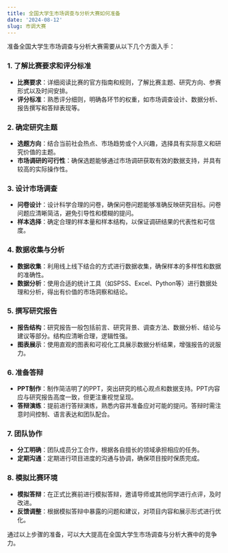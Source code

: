 ```yaml
---
title: 全国大学生市场调查与分析大赛如何准备
date: '2024-08-12'
slug: 市调大赛
---
```


准备全国大学生市场调查与分析大赛需要从以下几个方面入手：

### 1. **了解比赛要求和评分标准**
   - **比赛要求**：详细阅读比赛的官方指南和规则，了解比赛主题、研究方向、参赛形式以及时间安排。
   - **评分标准**：熟悉评分细则，明确各环节的权重，如市场调查设计、数据分析、报告撰写和答辩表现等。

### 2. **确定研究主题**
   - **选题方向**：结合当前社会热点、市场趋势或个人兴趣，选择具有实际意义和研究价值的主题。
   - **市场调研的可行性**：确保选题能够通过市场调研获取有效的数据支持，并具有较高的实际操作性。

### 3. **设计市场调查**
   - **问卷设计**：设计科学合理的问卷，确保问卷问题能够准确反映研究目标。问卷问题应清晰简洁，避免引导性和模糊的提问。
   - **样本选择**：确定合理的样本量和样本结构，以保证调研结果的代表性和可信度。

### 4. **数据收集与分析**
   - **数据收集**：利用线上线下结合的方式进行数据收集，确保样本的多样性和数据的准确性。
   - **数据分析**：使用合适的统计工具（如SPSS、Excel、Python等）进行数据处理和分析，得出有价值的市场洞察和结论。

### 5. **撰写研究报告**
   - **报告结构**：研究报告一般包括前言、研究背景、调查方法、数据分析、结论与建议等部分。结构应清晰合理，逻辑性强。
   - **图表展示**：使用直观的图表和可视化工具展示数据分析结果，增强报告的说服力。

### 6. **准备答辩**
   - **PPT制作**：制作简洁明了的PPT，突出研究的核心观点和数据支持。PPT内容应与研究报告高度一致，但更注重视觉呈现。
   - **答辩演练**：提前进行答辩演练，熟悉内容并准备应对可能的提问。答辩时需注意时间控制、语言表达和团队配合。

### 7. **团队协作**
   - **分工明确**：团队成员分工合作，根据各自擅长的领域承担相应的任务。
   - **定期沟通**：定期进行项目进度的沟通与协调，确保项目按时保质完成。

### 8. **模拟比赛环境**
   - **模拟答辩**：在正式比赛前进行模拟答辩，邀请导师或其他同学进行点评，及时改进。
   - **反馈调整**：根据模拟答辩中暴露的问题和建议，对项目内容和展示形式进行优化。

通过以上步骤的准备，可以大大提高在全国大学生市场调查与分析大赛中的竞争力。